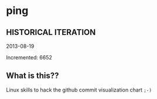 # ping

## HISTORICAL ITERATION
2013-08-19

Incremented: 6652

## What is this?? 
Linux skills to hack the github commit visualization chart `;-)`
